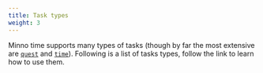 ```yaml
---
title: Task types
weight: 3
---
```


Minno time supports many types of tasks 
(though by far the most extensive are [`quest`](../quest) and [`time`](../time)).
Following is a list of tasks types, follow the link to learn how to use them.
